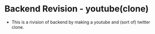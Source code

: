 # Backend Revision - youtube(clone)

- This is a rivision of backend by making a youtube and (sort of) twitter clone.